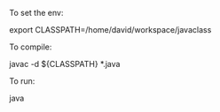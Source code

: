 To set the env:

  export CLASSPATH=/home/david/workspace/javaclass

To compile:

  javac -d ${CLASSPATH} *.java

To run:

  java <main java class> 
